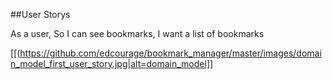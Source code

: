##User Storys

As a user,
So I can see bookmarks,
I want a list of bookmarks 

[[(https://github.com/edcourage/bookmark_manager/master/images/domain_model_first_user_story.jpg|alt=domain_model]]
